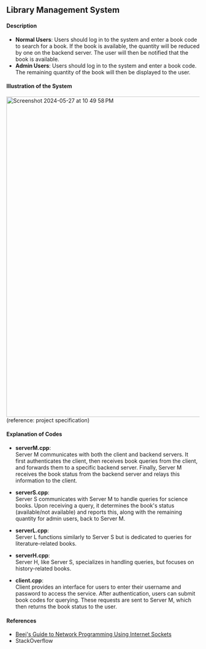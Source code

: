 ## Library Management System
#### Description
- **Normal Users**: Users should log in to the system and enter a book code to search for a book. If the book is available, the quantity will be reduced by one on the backend server. The user will then be notified that the book is available.
- **Admin Users**: Users should log in to the system and enter a book code. The remaining quantity of the book will then be displayed to the user.

#### Illustration of the System
<img width="834" alt="Screenshot 2024-05-27 at 10 49 58 PM" src="https://github.com/hsj562/Library-Management-System/assets/48441567/6b28c606-0e6b-4ead-b03b-dbc1cfda1b6c">
(reference: project specification)

#### Explanation of Codes
* **serverM.cpp**: <br/> Server M communicates with both the client and backend servers. It first authenticates the client, then receives book queries from the client, and forwards them to a specific backend server. Finally, Server M receives the book status from the backend server and relays this information to the client.
  
* **serverS.cpp**: <br/> Server S communicates with Server M to handle queries for science books. Upon receiving a query, it determines the book's status (available/not available) and reports this, along with the remaining quantity for admin users, back to Server M.

* **serverL.cpp**: <br/> Server L functions similarly to Server S but is dedicated to queries for literature-related books.
  
* **serverH.cpp**: <br/> Server H, like Server S, specializes in handling queries, but focuses on history-related books.

* **client.cpp**: <br/> Client provides an interface for users to enter their username and password to access the service. After authentication, users can submit book codes for querying. These requests are sent to Server M, which then returns the book status to the user.

#### References
- [Beej's Guide to Network Programming Using Internet Sockets](https://www.beej.us/guide/bgnet/)
- StackOverflow
